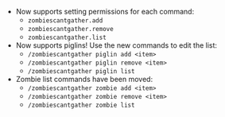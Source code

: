 - Now supports setting permissions for each command:
  - `zombiescantgather.add`
  - `zombiescantgather.remove`
  - `zombiescantgather.list`
- Now supports piglins! Use the new commands to edit the list:
  - `/zombiescantgather piglin add <item>`
  - `/zombiescantgather piglin remove <item>`
  - `/zombiescantgather piglin list`
- Zombie list commands have been moved:
  - `/zombiescantgather zombie add <item>`
  - `/zombiescantgather zombie remove <item>`
  - `/zombiescantgather zombie list`